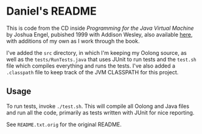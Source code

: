 # Daniel's README

This is code from the CD inside _Programming for the Java Virtual Machine_ by Joshua Engel, pubished 1999 with Addison Wesley, also available [here](http://scifac.ru.ac.za/resourcekit/download/index.htm), with additions of my own as I work through the book.

I've added the `src` directory, in which I'm keeping my Oolong source, as well as the `tests/RunTests.java` that uses JUnit to run tests and the `test.sh` file which compiles everything and runs the tests. I've also added a `.classpath` file to keep track of the JVM CLASSPATH for this project.

## Usage

To run tests, invoke `./test.sh`. This will compile all Oolong and Java files and run all the code, primarily as tests written with JUnit for nice reporting.

See `README.txt.orig` for the original README.
